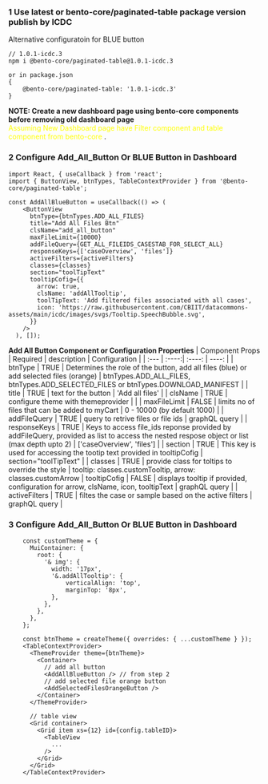 
### 1 Use latest or bento-core/paginated-table package version publish by ICDC
Alternative configuratoin for BLUE button
```
// 1.0.1-icdc.3
npm i @bento-core/paginated-table@1.0.1-icdc.3

or in package.json
{
    @bento-core/paginated-table: '1.0.1-icdc.3'
}
```
**NOTE: Create a new dashboard page using bento-core components before removing old dashboard page**
<br>
<span style="color:yellow">
Assuming New Dashboard page have Filter component and table component from bento-core
</span>.



### 2 Configure Add_All_Button Or BLUE Button in Dashboard

```
import React, { useCallback } from 'react';
import { ButtonView, btnTypes, TableContextProvider } from '@bento-core/paginated-table';

const AddAllBlueButton = useCallback(() => (
    <ButtonView
      btnType={btnTypes.ADD_ALL_FILES}
      title="Add All Files Btn"
      clsName="add_all_button"
      maxFileLimit={10000}
      addFileQuery={GET_ALL_FILEIDS_CASESTAB_FOR_SELECT_ALL}
      responseKeys={['caseOverview', 'files']}
      activeFilters={activeFilters}
      classes={classes}
      section="toolTipText"
      tooltipCofig={{
        arrow: true,
        clsName: 'addAllTooltip',
        toolTipText: 'Add filtered files associated with all cases',
        icon: 'https://raw.githubusercontent.com/CBIIT/datacommons-assets/main/icdc/images/svgs/Tooltip.SpeechBubble.svg',
      }}
    />
  ), []);
```

**Add All Button Component or Configuration Properties**
| Component Props | Required | description   | Configuration |
| :---        |    :----:|    :----:     |     ----: |
| btnType | TRUE | Determines the role of the button, add all files (blue) or add selected files (orange) | btnTypes.ADD_ALL_FILES, btnTypes.ADD_SELECTED_FILES or btnTypes.DOWNLOAD_MANIFEST |
| title | TRUE | text for the button | 'Add all files' |
| clsName | TRUE | configure theme with themeprovider | |
| maxFileLimit | FALSE | limits no of files that can be added to myCart | 0 - 10000 (by default 1000) |
| addFileQuery | TRUE | query to retrive files or file ids | graphQL query |
| responseKeys | TRUE | Keys to access file_ids reponse provided by addFileQuery, provided as list to access the nested respose object or list (max depth upto 2) | ['caseOverview', 'files'] |
| section | TRUE | This key is used for accessing the tootip text provided in tooltipCofig | section="toolTipText" |
| classes | TRUE | provide class for toltips to override the style |  tooltip: classes.customTooltip, arrow: classes.customArrow
| tooltipCofig | FALSE | displays tooltip if provided, configuration for arrow, clsName, icon, tooltipText | graphQL query |
| activeFilters | TRUE | filtes the case or sample based on the active filters | graphQL query |


### 3 Configure Add_All_Button Or BLUE Button in Dashboard

```
    const customTheme = {
      MuiContainer: {
        root: {
          '& img': {
            width: '17px',
            '&.addAllTooltip': {
                verticalAlign: 'top',
                marginTop: '8px',
            },
          },
        },
      },
    };

    const btnTheme = createTheme({ overrides: { ...customTheme } });
    <TableContextProvider>
      <ThemeProvider theme={btnTheme}>
        <Container>
          // add all button
          <AddAllBlueButton /> // from step 2
          // add selected file orange button
          <AddSelectedFilesOrangeButton />
        </Container>
      </ThemeProvider>

      // table view
      <Grid container>
        <Grid item xs={12} id={config.tableID}>
          <TableView
            ...
          />
        </Grid>
      </Grid>
    </TableContextProvider>
```